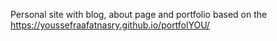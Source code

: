 Personal site with blog, about page and portfolio based on the https://youssefraafatnasry.github.io/portfolYOU/
